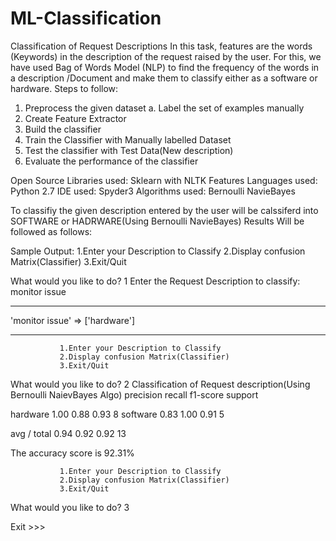 # ML-Classification
Classification of Request Descriptions 
In this task, features are the words (Keywords) in the description of the request raised by the user. For this, we have used Bag of Words Model (NLP) to find the frequency of the words in a description /Document and make them to classify either as a software or hardware.
Steps to follow:
1.	Preprocess the given dataset 
    a.	Label the set of examples manually 
2.	Create Feature Extractor 
3.	Build the classifier 
4.	Train the Classifier with Manually labelled Dataset
5.	Test the classifier with Test Data(New description)
6.	Evaluate the performance of the classifier 

Open Source Libraries used: Sklearn with NLTK Features
Languages used: Python 2.7
IDE used: Spyder3
Algorithms used: Bernoulli NavieBayes

To classifiy the given description entered by the user will be calssiferd into SOFTWARE or HADRWARE(Using Bernoulli NavieBayes)
Results Will be followed as follows:

Sample Output:
               1.Enter your Description to Classify
               2.Display confusion Matrix(Classifier)
               3.Exit/Quit
               
What would you like to do? 1
Enter the Request Description to classify: monitor issue
*********************************
'monitor issue' => ['hardware']
*********************************

               1.Enter your Description to Classify
               2.Display confusion Matrix(Classifier)
               3.Exit/Quit
               
What would you like to do? 2
Classification of Request description(Using Bernoulli NaievBayes Algo)
             	precision    recall  f1-score   support

   hardware       1.00      0.88      0.93         8
   software       0.83      1.00      0.91         5

avg / total       0.94      0.92      0.92        13

The accuracy score is 92.31%

               1.Enter your Description to Classify
               2.Display confusion Matrix(Classifier)
               3.Exit/Quit
               
What would you like to do? 3

Exit >>>


